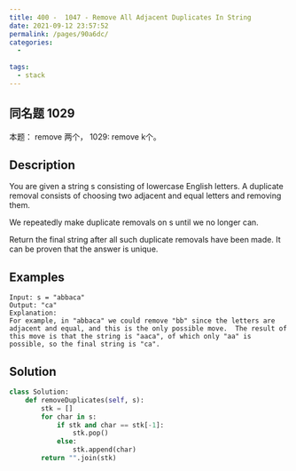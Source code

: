 ```yaml
---
title: 400 -  1047 - Remove All Adjacent Duplicates In String
date: 2021-09-12 23:57:52
permalink: /pages/90a6dc/
categories:
  - 
  
tags:
  - stack
---
```

## 同名题 1029
本题： remove 两个， 1029: remove k个。

## Description
You are given a string s consisting of lowercase English letters. A duplicate removal consists of choosing two adjacent and equal letters and removing them.

We repeatedly make duplicate removals on s until we no longer can.

Return the final string after all such duplicate removals have been made. It can be proven that the answer is unique.

## Examples
```
Input: s = "abbaca"
Output: "ca"
Explanation: 
For example, in "abbaca" we could remove "bb" since the letters are adjacent and equal, and this is the only possible move.  The result of this move is that the string is "aaca", of which only "aa" is possible, so the final string is "ca".
```

## Solution
```python
class Solution:
    def removeDuplicates(self, s):
        stk = []
        for char in s:
            if stk and char == stk[-1]:
                stk.pop()
            else:
                stk.append(char)
        return "".join(stk)
```
